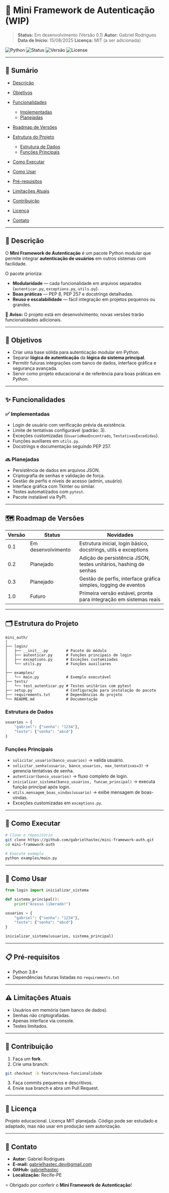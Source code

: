 
# 🔐 Mini Framework de Autenticação (WIP)

> **Status:** Em desenvolvimento (Versão 0.1)
> **Autor:** Gabriel Rodrigues
> **Data de Início:** 15/08/2025
> **Licença:** MIT (a ser adicionada)

![Python](https://img.shields.io/badge/Python-3.x-blue?logo=python)
![Status](https://img.shields.io/badge/Status-Em%20Desenvolvimento-yellow)
![Versão](https://img.shields.io/badge/Versão-0.1-orange)
![License](https://img.shields.io/badge/License-MIT-green)

---

## 📑 Sumário

* [Descrição](#-descrição)
* [Objetivos](#-objetivos)
* [Funcionalidades](#-funcionalidades)

  * [Implementadas](#-implementadas)
  * [Planejadas](#-planejadas)
* [Roadmap de Versões](#-roadmap-de-versões)
* [Estrutura do Projeto](#️-estrutura-do-projeto)

  * [Estrutura de Dados](#-estrutura-de-dados)
  * [Funções Principais](#-funções-principais)
* [Como Executar](#-como-executar)
* [Como Usar](#-como-usar)
* [Pré-requisitos](#-pré-requisitos)
* [Limitações Atuais](#️-limitações-atuais)
* [Contribuição](#-contribuição)
* [Licença](#-licença)
* [Contato](#-contato)

---

## 📖 Descrição

O **Mini Framework de Autenticação** é um pacote Python modular que permite integrar **autenticação de usuários** em outros sistemas com facilidade.

O pacote prioriza:

* **Modularidade** — cada funcionalidade em arquivos separados (`autenticar.py`, `exceptions.py`, `utils.py`).
* **Boas práticas** — PEP 8, PEP 257 e docstrings detalhadas.
* **Reuso e escalabilidade** — fácil integração em projetos pequenos ou grandes.

🚧 **Aviso:** O projeto está em desenvolvimento; novas versões trarão funcionalidades adicionais.

---

## 🎯 Objetivos

* Criar uma base sólida para autenticação modular em Python.
* Separar **lógica de autenticação** da **lógica do sistema principal**.
* Permitir futuras integrações com banco de dados, interface gráfica e segurança avançada.
* Servir como projeto educacional e de referência para boas práticas em Python.

---

## ✨ Funcionalidades

### ✅ Implementadas

* Login de usuário com verificação prévia da existência.
* Limite de tentativas configurável (padrão: 3).
* Exceções customizadas (`UsuarioNaoEncontrado`, `TentativasExcedidas`).
* Funções auxiliares em `utils.py`.
* Docstrings e documentação seguindo PEP 257.

### 🔜 Planejadas

* Persistência de dados em arquivos JSON.
* Criptografia de senhas e validação de força.
* Gestão de perfis e níveis de acesso (admin, usuário).
* Interface gráfica com Tkinter ou similar.
* Testes automatizados com `pytest`.
* Pacote instalável via PyPI.

---

## 🗺️ Roadmap de Versões

| Versão | Status             | Novidades                                                         |
| ------ | ------------------ | ----------------------------------------------------------------- |
| 0.1    | Em desenvolvimento | Estrutura inicial, login básico, docstrings, utils e exceptions   |
| 0.2    | Planejado          | Adição de persistência JSON, testes unitários, hashing de senhas  |
| 0.3    | Planejado          | Gestão de perfis, interface gráfica simples, logging de eventos   |
| 1.0    | Futuro             | Primeira versão estável, pronta para integração em sistemas reais |

---

## 🗂️ Estrutura do Projeto

```
mini_auth/
│
├── login/
│   ├── __init__.py        # Pacote do módulo
│   ├── autenticar.py      # Funções principais de login
│   ├── exceptions.py      # Exceções customizadas
│   └── utils.py           # Funções auxiliares
│
├── examples/
│   └── main.py            # Exemplo executável
├── tests/
│   └── test_autenticar.py # Testes unitários com pytest
├── setup.py               # Configuração para instalação do pacote
├── requirements.txt       # Dependências do projeto
└── README.md              # Documentação
```

### Estrutura de Dados

```python
usuarios = {
    "gabriel": {"senha": "1234"},
    "teste": {"senha": "abcd"}
}
```

### Funções Principais

* `solicitar_usuario(banco_usuarios)` → valida usuário.
* `solicitar_senha(usuario, banco_usuarios, max_tentativas=3)` → gerencia tentativas de senha.
* `autenticar(banco_usuarios)` → fluxo completo de login.
* `inicializar_sistema(banco_usuarios, funcao_principal)` → executa função principal após login.
* `utils.mensagem_boas_vindas(usuario)` → exibe mensagem de boas-vindas.
* Exceções customizadas em `exceptions.py`.

---

## 🚀 Como Executar

```bash
# Clone o repositório
git clone https://github.com/gabrielhastec/mini-framework-auth.git
cd mini-framework-auth

# Execute exemplo
python examples/main.py
```

---

## 📌 Como Usar

```python
from login import inicializar_sistema

def sistema_principal():
    print("Acesso liberado!")

usuarios = {
    "gabriel": {"senha": "1234"},
    "teste": {"senha": "abcd"}
}

inicializar_sistema(usuarios, sistema_principal)
```

---

## 📋 Pré-requisitos

* Python 3.8+
* Dependências futuras listadas no `requirements.txt`

---

## ⚠️ Limitações Atuais

* Usuários em memória (sem banco de dados).
* Senhas não criptografadas.
* Apenas interface via console.
* Testes limitados.

---

## 🤝 Contribuição

1. Faça um **fork**.
2. Crie uma branch:

```bash
git checkout -b feature/nova-funcionalidade
```

3. Faça commits pequenos e descritivos.
4. Envie sua branch e abra um Pull Request.

---

## 📜 Licença

Projeto educacional. Licença MIT planejada.
Código pode ser estudado e adaptado, mas não usar em produção sem autorização.

---

## 📧 Contato

* **Autor:** Gabriel Rodrigues
* **E-mail:** [gabrielhastec.dev@gmail.com](mailto:gabrielhastec.dev@gmail.com)
* **GitHub:** [gabrielhastec](https://github.com/gabrielhastec)
* **Localização:** Recife-PE

⭐ Obrigado por conferir o **Mini Framework de Autenticação**!

